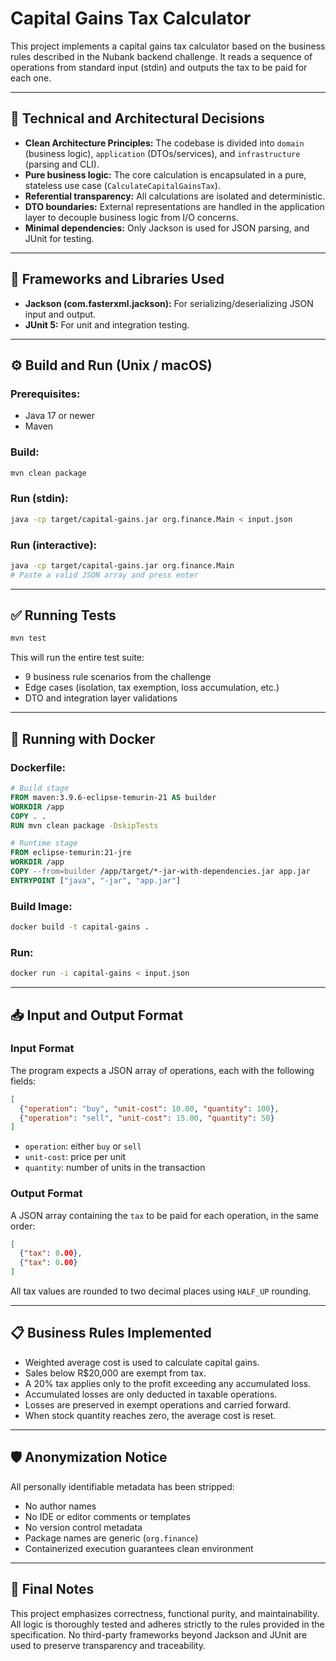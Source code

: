 # Capital Gains Tax Calculator

This project implements a capital gains tax calculator based on the business rules described in the Nubank backend challenge. It reads a sequence of operations from standard input (stdin) and outputs the tax to be paid for each one.

---

## 🧮 Technical and Architectural Decisions

- **Clean Architecture Principles:** The codebase is divided into `domain` (business logic), `application` (DTOs/services), and `infrastructure` (parsing and CLI).
- **Pure business logic:** The core calculation is encapsulated in a pure, stateless use case (`CalculateCapitalGainsTax`).
- **Referential transparency:** All calculations are isolated and deterministic.
- **DTO boundaries:** External representations are handled in the application layer to decouple business logic from I/O concerns.
- **Minimal dependencies:** Only Jackson is used for JSON parsing, and JUnit for testing.

---

## 🧰 Frameworks and Libraries Used

- **Jackson (com.fasterxml.jackson):** For serializing/deserializing JSON input and output.
- **JUnit 5:** For unit and integration testing.

---

## ⚙️ Build and Run (Unix / macOS)

### Prerequisites:
- Java 17 or newer
- Maven

### Build:
```bash
mvn clean package
```

### Run (stdin):
```bash
java -cp target/capital-gains.jar org.finance.Main < input.json
```

### Run (interactive):
```bash
java -cp target/capital-gains.jar org.finance.Main
# Paste a valid JSON array and press enter
```

---

## ✅ Running Tests

```bash
mvn test
```

This will run the entire test suite:
- 9 business rule scenarios from the challenge
- Edge cases (isolation, tax exemption, loss accumulation, etc.)
- DTO and integration layer validations

---

## 🐳 Running with Docker

### Dockerfile:
```Dockerfile
# Build stage
FROM maven:3.9.6-eclipse-temurin-21 AS builder
WORKDIR /app
COPY . .
RUN mvn clean package -DskipTests

# Runtime stage
FROM eclipse-temurin:21-jre
WORKDIR /app
COPY --from=builder /app/target/*-jar-with-dependencies.jar app.jar
ENTRYPOINT ["java", "-jar", "app.jar"]

```

### Build Image:
```bash
docker build -t capital-gains .
```

### Run:
```bash
docker run -i capital-gains < input.json
```

---

## 📥 Input and Output Format

### Input Format
The program expects a JSON array of operations, each with the following fields:

```json
[
  {"operation": "buy", "unit-cost": 10.00, "quantity": 100},
  {"operation": "sell", "unit-cost": 15.00, "quantity": 50}
]
```

- `operation`: either `buy` or `sell`
- `unit-cost`: price per unit
- `quantity`: number of units in the transaction

### Output Format
A JSON array containing the `tax` to be paid for each operation, in the same order:

```json
[
  {"tax": 0.00},
  {"tax": 0.00}
]
```

All tax values are rounded to two decimal places using `HALF_UP` rounding.

---

## 📋 Business Rules Implemented

- Weighted average cost is used to calculate capital gains.
- Sales below R$20,000 are exempt from tax.
- A 20% tax applies only to the profit exceeding any accumulated loss.
- Accumulated losses are only deducted in taxable operations.
- Losses are preserved in exempt operations and carried forward.
- When stock quantity reaches zero, the average cost is reset.

---

## 🛡️ Anonymization Notice

All personally identifiable metadata has been stripped:

- No author names
- No IDE or editor comments or templates
- No version control metadata
- Package names are generic (`org.finance`)
- Containerized execution guarantees clean environment

---

## 📝 Final Notes

This project emphasizes correctness, functional purity, and maintainability. All logic is thoroughly tested and adheres strictly to the rules provided in the specification. No third-party frameworks beyond Jackson and JUnit are used to preserve transparency and traceability.